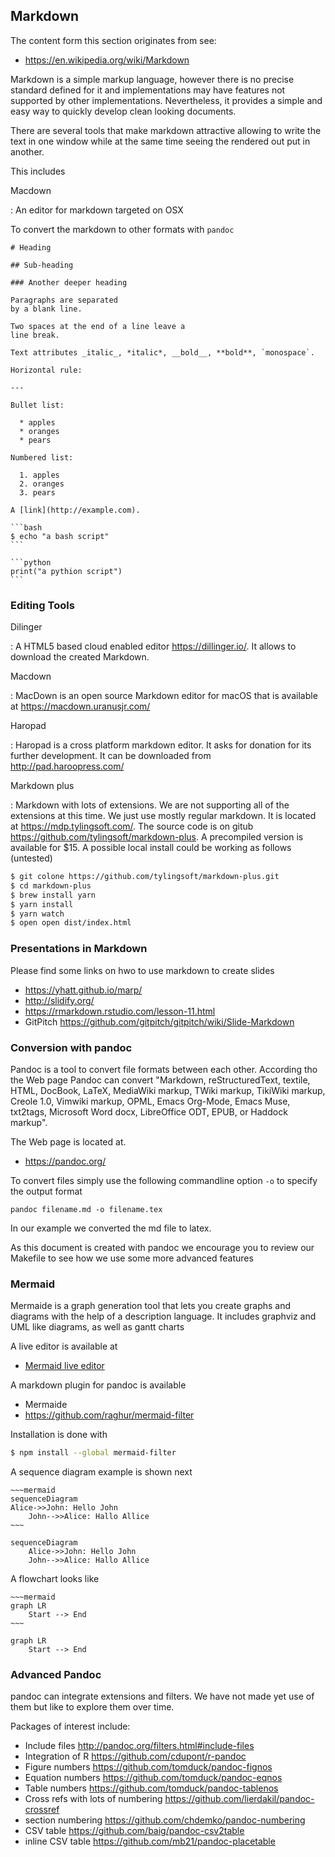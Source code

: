 Markdown
--------

The content form this section originates from see:

-   <https://en.wikipedia.org/wiki/Markdown>

Markdown is a simple markup language, however there is no precise
standard defined for it and implementations may have features not
supported by other implementations. Nevertheless, it provides a simple
and easy way to quickly develop clean looking documents.

There are several tools that make markdown attractive allowing to write
the text in one window while at the same time seeing the rendered out
put in another.

This includes

Macdown

:   An editor for markdown targeted on OSX

To convert the markdown to other formats with `pandoc`

    # Heading

    ## Sub-heading

    ### Another deeper heading
     
    Paragraphs are separated
    by a blank line.

    Two spaces at the end of a line leave a  
    line break.

    Text attributes _italic_, *italic*, __bold__, **bold**, `monospace`.

    Horizontal rule:

    ---

    Bullet list:

      * apples
      * oranges
      * pears

    Numbered list:

      1. apples
      2. oranges
      3. pears

    A [link](http://example.com).

    ```bash
    $ echo "a bash script"
    ```

    ```python
    print("a pythion script")
    ```

### Editing Tools

Dilinger

:   A HTML5 based cloud enabled editor <https://dillinger.io/>. It
    allows to download the created Markdown.

Macdown

:   MacDown is an open source Markdown editor for macOS that is
    available at <https://macdown.uranusjr.com/>

Haropad

: Haropad is a cross platform markdown editor. It asks for donation for
  its further development. It can be downloaded from
  <http://pad.haroopress.com/>

Markdown plus

: Markdown with lots of extensions. We are not supporting all of the
  extensions at this time. We just use mostly regular markdown.
  It is located at <https://mdp.tylingsoft.com/>. The source code is
  on gitub <https://github.com/tylingsoft/markdown-plus>. A
  precompiled version is available for $15. A possible local install
  could be working as follows (untested)

  ```bash
  $ git colone https://github.com/tylingsoft/markdown-plus.git
  $ cd markdown-plus
  $ brew install yarn
  $ yarn install
  $ yarn watch
  $ open open dist/index.html
  ```

### Presentations in Markdown

Please find some links on hwo to use markdown to create slides

-   <https://yhatt.github.io/marp/>
-   <http://slidify.org/>
-   <https://rmarkdown.rstudio.com/lesson-11.html>
-   GitPitch <https://github.com/gitpitch/gitpitch/wiki/Slide-Markdown>

### Conversion with pandoc

Pandoc is a tool to convert file formats between each other. According
tho the Web page Pandoc can convert "Markdown, reStructuredText,
textile, HTML, DocBook, LaTeX, MediaWiki markup, TWiki markup,
TikiWiki markup, Creole 1.0, Vimwiki markup, OPML, Emacs Org-Mode,
Emacs Muse, txt2tags, Microsoft Word docx, LibreOffice ODT, EPUB, or
Haddock markup".

The Web page is located at.

* <https://pandoc.org/>

To convert files simply use the following commandline option `-o` to
specify the output format

    pandoc filename.md -o filename.tex

In our example we converted the md file to latex.

As this document is created with pandoc we encourage you to review our
Makefile to see how we use some more advanced features


### Mermaid

Mermaide is a graph generation tool that lets you create graphs and
diagrams with the help of a description language. It includes graphviz
and UML like diagrams, as well as gantt charts

A live editor is available at 

  * [Mermaid live editor](https://mermaidjs.github.io/mermaid-live-editor/)

A markdown plugin for pandoc is available

* Mermaide 
* <https://github.com/raghur/mermaid-filter>

Installation is done with

```bash
$ npm install --global mermaid-filter
```

A sequence diagram example is shown next

```
~~~mermaid
sequenceDiagram
Alice->>John: Hello John
    John-->>Alice: Hallo Allice
~~~
```

~~~mermaid
sequenceDiagram
    Alice->>John: Hello John
    John-->>Alice: Hallo Allice
~~~

A flowchart looks like

```
~~~mermaid
graph LR
    Start --> End
~~~
```

~~~mermaid
graph LR
    Start --> End
~~~

### Advanced Pandoc

pandoc can integrate extensions and filters. We have not made yet use
of them but like to explore them over time.

Packages of interest include:

* Include files <http://pandoc.org/filters.html#include-files>
* Integration of R <https://github.com/cdupont/r-pandoc>
* Figure numbers <https://github.com/tomduck/pandoc-fignos>
* Equation numbers <https://github.com/tomduck/pandoc-eqnos>
* Table numbers <https://github.com/tomduck/pandoc-tablenos>
* Cross refs with lots of numbering <https://github.com/lierdakil/pandoc-crossref>
* section numbering <https://github.com/chdemko/pandoc-numbering>
* CSV table <https://github.com/baig/pandoc-csv2table>
* inline CSV table <https://github.com/mb21/pandoc-placetable>



